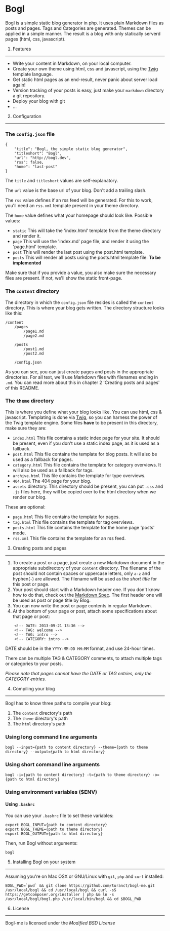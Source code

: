 Bogl
========================================


Bogl is a simple static blog generator in php. It uses plain Markdown files as posts and pages. Tags and Categories are generated. Themes can be applied in a simple manner. The result is a blog with only statically serverd pages (html, css, javascript).



1. Features
----------------------------------------

* Write your content in Markdown, on your local computer.
* Create your own theme using html, css and javascript, using the [Twig](http://twig.sensiolabs.org/documentation) template language.
* Get static html pages as an end-result, never panic about server load again!
* Version tracking of your posts is easy, just make your `markdown` directory a git repository.
* Deploy your blog with git
* ...



2. Configuration
----------------------------------------

### The `config.json` file

	{
		"title": "Bogl, the simple static blog generator",
		"titleshort": "Bogl",
		"url": "http://bogl.dev",
		"rss": false,
		"home": "last-post"
	}

The `title` and `titleshort` values are self-explanatory.

The `url` value is the base url of your blog. Don't add a trailing slash.

The `rss` value defines if an rss feed will be generated. For this to work, you'll need an `rss.xml` template present in your theme directory.

The `home` value defines what your homepage should look like. Possible values:

* `static` This will take the 'index.html' template from the theme directory and render it.
* `page` This will use the 'index.md' page file, and render it using the 'page.html' template.
* `post` This will render the last post using the post.html template.
* `posts` This will render all posts using the posts.html template file. **To be implemented**

Make sure that if you provide a value, you also make sure the necessary files are present. If not, we'll show the static front-page.



### The `content` directory

The directory in which the `config.json` file resides is called the `content` directory. This is where your blog gets written. The directory structure looks like this:

	/content
		/pages
			/page1.md
			/page2.md

		/posts
			/post1.md
			/post2.md

		/config.json

As you can see, you can just create pages and posts in the appropriate directories. For all text, we'll use Markdown files with filenames ending in `.md`. You can read more about this in chapter 2 'Creating posts and pages' of this README.



### The `theme` directory

This is where you define what your blog looks like. You can use html, css & javascript. Templating is done via [Twig](http://twig.sensiolabs.org/documentation), so you can harness the power of the Twig template engine. Some files **have** to be present in this directory, make sure they are:

* `index.html` This file contains a static index page for your site. It should be present, even if you don't use a static index page, as it is used as a fallback.
* `post.html` This file contains the template for blog posts. It will also be used as a fallback for pages.
* `category.html` This file contains the template for category overviews. It will also be used as a fallback for tags.
* `archive.html` This file contains the template for type overviews.
* `404.html` The 404 page for your blog.
* `assets` directory. This directory should be present, you can put `.css` and `.js` files here, they will be copied over to the html directory when we render our blog.

These are optional:

* `page.html` This file contains the template for pages.
* `tag.html` This file contains the template for tag overviews.
* `posts.html` This file contains the template for the home page 'posts' mode.
* `rss.xml` This file contains the template for an rss feed.



3. Creating posts and pages
----------------------------------------

1. To create a post or a page, just create a new Markdown document in the appropriate subdirectory of your `content` directory. The filename of the post should not contain spaces or uppercase letters, only `a-z` and hyphen(`-`) are allowed. The filename will be used as the *short title* for this post or page.
2. Your post should start with a Markdown header one. If you don't know how to do that, check out the [Markdown Spec](http://daringfireball.net/projects/markdown/). The first header one will be used as post or page title by Blog.
3. You can now write the post or page contents in regular Markdown.
4. At the bottom of your page or post, attach some specifications about that page or post:

```
	<!-- DATE: 2013-09-21 13:36 -->
	<!-- TAG: welcome -->
	<!-- TAG: intro -->
	<!-- CATEGORY: intro -->
```

DATE should be in the `YYYY-MM-DD HH:MM` format, and use 24-hour times.

There can be multiple TAG & CATEGORY comments, to attach multiple tags or categories to your posts.

*Please note that pages cannot have the DATE or TAG entries, only the CATEGORY entries.*



4. Compiling your blog
----------------------------------------

Bogl has to know three paths to compile your blog:

1. The `content` directory's path
2. The `theme` directory's path
3. The `html` directory's path


### Using long command line arguments

	bogl --input={path to content directory} --theme={path to theme directory} --output={path to html directory}

### Using short command line arguments

	bogl -i={path to content directory} -t={path to theme directory} -o={path to html directory}

### Using environment variables ($ENV)

#### Using `.bashrc`

You can use your `.bashrc` file to set these variables:

	export BOGL_INPUT={path to content directory}
	export BOGL_THEME={path to theme directory}
	export BOGL_OUTPUT={path to html directory}

Then, run Bogl without arguments:

	bogl



5. Installing Bogl on your system
----------------------------------------

Assuming you're on Mac OSX or GNU/Linux with `git`, `php` and `curl` installed:

	BOGL_PWD=`pwd` && git clone https://github.com/turanct/bogl-me.git /usr/local/bogl && cd /usr/local/bogl && curl -sS https://getcomposer.org/installer | php && ln -s /usr/local/bogl/bogl.php /usr/local/bin/bogl && cd $BOGL_PWD



6. License
----------------------------------------

Bogl-me is licensed under the *Modified BSD License*
